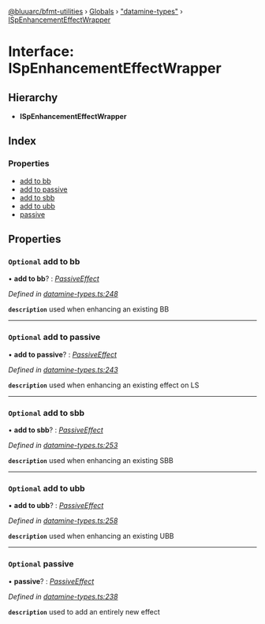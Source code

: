 [@bluuarc/bfmt-utilities](../README.md) › [Globals](../globals.md) › ["datamine-types"](../modules/_datamine_types_.md) › [ISpEnhancementEffectWrapper](_datamine_types_.ispenhancementeffectwrapper.md)

# Interface: ISpEnhancementEffectWrapper

## Hierarchy

* **ISpEnhancementEffectWrapper**

## Index

### Properties

* [add to bb](_datamine_types_.ispenhancementeffectwrapper.md#optional-add-to-bb)
* [add to passive](_datamine_types_.ispenhancementeffectwrapper.md#optional-add-to-passive)
* [add to sbb](_datamine_types_.ispenhancementeffectwrapper.md#optional-add-to-sbb)
* [add to ubb](_datamine_types_.ispenhancementeffectwrapper.md#optional-add-to-ubb)
* [passive](_datamine_types_.ispenhancementeffectwrapper.md#optional-passive)

## Properties

### `Optional` add to bb

• **add to bb**? : *[PassiveEffect](../modules/_datamine_types_.md#passiveeffect)*

*Defined in [datamine-types.ts:248](https://github.com/BluuArc/bfmt-utilities/blob/master/src/datamine-types.ts#L248)*

**`description`** used when enhancing an existing BB

___

### `Optional` add to passive

• **add to passive**? : *[PassiveEffect](../modules/_datamine_types_.md#passiveeffect)*

*Defined in [datamine-types.ts:243](https://github.com/BluuArc/bfmt-utilities/blob/master/src/datamine-types.ts#L243)*

**`description`** used when enhancing an existing effect on LS

___

### `Optional` add to sbb

• **add to sbb**? : *[PassiveEffect](../modules/_datamine_types_.md#passiveeffect)*

*Defined in [datamine-types.ts:253](https://github.com/BluuArc/bfmt-utilities/blob/master/src/datamine-types.ts#L253)*

**`description`** used when enhancing an existing SBB

___

### `Optional` add to ubb

• **add to ubb**? : *[PassiveEffect](../modules/_datamine_types_.md#passiveeffect)*

*Defined in [datamine-types.ts:258](https://github.com/BluuArc/bfmt-utilities/blob/master/src/datamine-types.ts#L258)*

**`description`** used when enhancing an existing UBB

___

### `Optional` passive

• **passive**? : *[PassiveEffect](../modules/_datamine_types_.md#passiveeffect)*

*Defined in [datamine-types.ts:238](https://github.com/BluuArc/bfmt-utilities/blob/master/src/datamine-types.ts#L238)*

**`description`** used to add an entirely new effect
